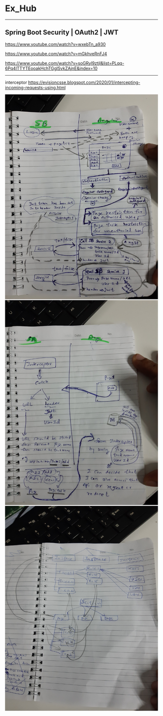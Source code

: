# Ex_Hub
-----------------------------------------------------------------------------------------------------
Spring Boot Security | OAuth2 | JWT
----------------------------------------------------------------------------------------------------

https://www.youtube.com/watch?v=wxebTn_a930

https://www.youtube.com/watch?v=mGkhveRnFJ4

https://www.youtube.com/watch?v=soGRyl9ztjI&list=PLqq-6Pq4lTTYTEooakHchTGglSvkZAjnE&index=10

------------------------------------------
interceptor
https://evisioncsse.blogspot.com/2020/01/intercepting-incoming-requests-using.html

![Image 1](https://github.com/jpssasadara/Ex_Hub/blob/master/HighLevelArchi_posApp_Angular_%26_SpringBoot/20200107_175440.jpg)
![Image 2](https://github.com/jpssasadara/Ex_Hub/blob/master/HighLevelArchi_posApp_Angular_%26_SpringBoot/20200107_175500.jpg)
![Image 3](https://github.com/jpssasadara/Ex_Hub/blob/master/HighLevelArchi_posApp_Angular_%26_SpringBoot/20200107_175520.jpg)
